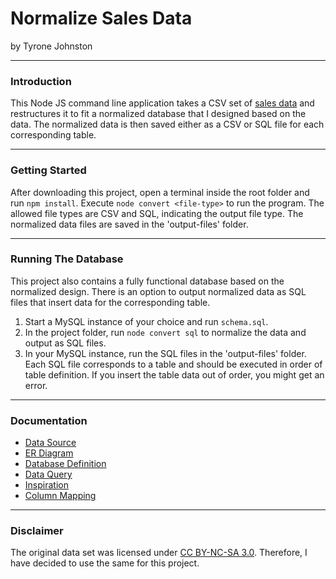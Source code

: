 # Normalize Sales Data
by Tyrone Johnston

---

### Introduction
This Node JS command line application takes a CSV set of [sales data](https://www.kaggle.com/kyanyoga/sample-sales-data) and restructures it to fit a normalized database that I designed based on the data. The normalized data is then saved either as a CSV or SQL file for each corresponding table.

---


### Getting Started
After downloading this project, open a terminal inside the root folder and run `npm install`. Execute `node convert <file-type>` to run the program. The allowed file types are CSV and SQL, indicating the output file type. The normalized data files are saved in the 'output-files' folder.


---

### Running The Database
This project also contains a fully functional database based on the normalized design. There is an option to output normalized data as SQL files that insert data for the corresponding table.

1. Start a MySQL instance of your choice and run `schema.sql`.
2. In the project folder, run `node convert sql` to normalize the data and output as SQL files.
3. In your MySQL instance, run the SQL files in the 'output-files' folder. Each SQL file corresponds to a table and should be executed in order of table definition. If you insert the table data out of order, you might get an error.

---

### Documentation
* [Data Source](https://www.kaggle.com/kyanyoga/sample-sales-data)
* [ER Diagram](./relational-diagram/sales.svg)
* [Database Definition](./schema.sql)
* [Data Query](./sales_data_query.sql)
* [Inspiration](./info/inspiration.md)
* [Column Mapping](./info/col-map.md)

---

### Disclaimer
The original data set was licensed under [CC BY-NC-SA 3.0](https://creativecommons.org/licenses/by-nc-sa/3.0/au/). Therefore, I have decided to use the same for this project.
